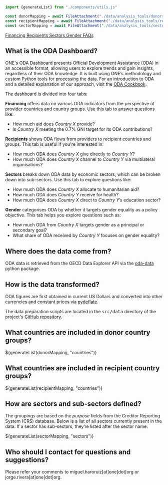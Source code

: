```js
import {generateList} from "./components/utils.js"

const donorMapping = await FileAttachment("./data/analysis_tools/donors.json").json()
const recipientMapping = await FileAttachment("./data/analysis_tools/recipients.json").json()
const sectorMapping = await FileAttachment("./data/analysis_tools/sectors.json").json()
```

<div class="header card">
    <a class="view-button" href="./">
        Financing
    </a>
    <a class="view-button" href="./recipients">
        Recipients
    </a>
    <a class="view-button" href="./sectors">
        Sectors
    </a>
    <a class="view-button" href="./gender">
        Gender
    </a>
    <a class="view-button active" href="./faqs">
        FAQs
    </a>
</div>

<div class="card methodology">
    <h2 class="section-header">
        What is the ODA Dashboard?
    </h2>
    <p class="base-text">
        ONE's ODA Dashboard presents Official Development Assistance (ODA) in an accessible format, allowing users to 
        explore trends and gain insights, regardless of their ODA knowledge. It is built using ONE’s methodology and 
        custom Python tools for processing the data. For an introduction to ODA and a detailed explanation of our 
        approach, visit the <a href="https://one-campaign.observablehq.cloud/oda-cookbook/">ODA Cookbook</a>.
    </p>
    <p class="base-text">
        The dashboard is divided into four tabs:
    </p> 
    <p class="base-text">
        <strong>Financing</strong> offers data on various ODA indicators from the perspective of provider 
        countries and country groups. Use this tab to answer questions like:
    </p> 
    <ul class="group-list">
        <li>How much aid does <i>Country X</i> provide?</li>
        <li>Is <i>Country X</i> meeting the 0.7% GNI target for its ODA contributions?</li>
    </ul>
    <p class="base-text">
        <strong>Recipients</strong> shows ODA flows from providers to recipient countries and groups. This tab 
        is useful if you're interested in:
    </p>
    <ul class="group-list">
        <li>How much ODA does <i>Country X</i> give directly to <i>Country Y</i>?</li>
        <li>How much ODA does <i>Country X</i> channel to <i>Country Y</i> via multilateral organisations?</li>
    </ul>
    <p class="base-text">
        <strong>Sectors</strong> breaks down ODA data by economic sectors, which can be broken down into
        sub-sectors. Use this tab to explore questions like:
    </p>
    <ul class="group-list">
        <li>How much ODA does <i>Country X</i> allocate to humanitarian aid?</li>
        <li>How much ODA does <i>Country Y</i> receive for health?</li>
        <li>How much ODA does <i>Country X</i> direct to <i>Country Y</i>’s education sector?</li>
    </ul>
    <p class="base-text">
        <strong>Gender</strong> categorises ODA by whether it targets gender equality as a policy objective. 
        This tab helps you explore questions such as:
    </p>
    <ul class="group-list">
        <li>How much ODA from <i>Country X</i> targets gender as a principal or secondary goal?</li>
        <li>What share of ODA received by <i>Country Y</i> focuses on gender equality?</li>
    </ul>
    <h2 class="section-header">
        Where does the data come from?
    </h2>
    <p class="base-text">
        ODA data is retrieved from the OECD Data Explorer API via the 
        <a href="https://github.com/ONEcampaign/oda_data_package">oda-data</a> python package.
    </p>
    <h2 class="section-header">
        How is the data transformed?
    </h2>
    <p class="base-text">
        ODA figures are first obtained in current US Dollars and converted into other currencies and constant prices via
        <a href="https://github.com/jm-rivera/pydeflate">pydeflate</a>.
    </p>
    <p class="base-text">
        The data preparation scripts are located in the <span style="font-family: monospace">src/data</span>
        directory of the project's <a href="https://github.com/ONEcampaign/oda-dashboard"> GitHub
        repository</a>.
    </p>
    <h2 class="section-header">
        What countries are included in donor country groups?
    </h2>
    ${generateList(donorMapping, "countries")}
    <h2 class="section-header">
        What countries are included in recipient country groups?
    </h2>
    ${generateList(recipientMapping, "countries")}
    <h2 class="section-header">
        How are sectors and sub-sectors defined?
    </h2>
    <p class="base-text">
        The groupings are based on the <i>purpose</i> fields from the Creditor Reporting System (CRS) database. Below is a list
        of all sectors currently present in the data. If a sector has sub-sectors, they’re listed after the sector name.
    </p>
    ${generateList(sectorMapping, "sectors")}
    <h2 class="section-header">
        Who should I contact for questions and suggestions?
    </h2>
    <p class="base-text">
        Please refer your comments to miguel.haroruiz[at]one[dot]org or jorge.rivera[at]one[dot]org.
    </p>
</div>